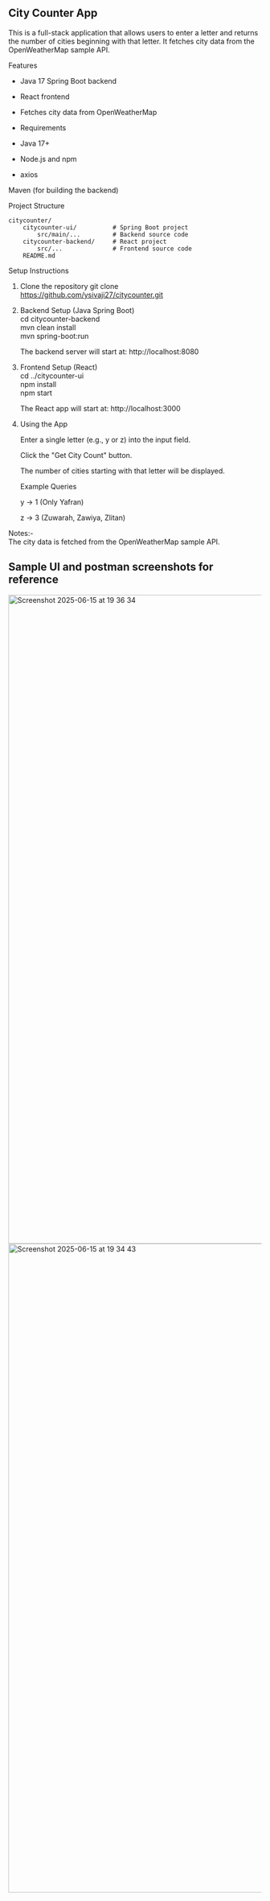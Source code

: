 ## City Counter App

This is a full-stack application that allows users to enter a letter and returns the number of cities beginning with that letter. It fetches city data from the OpenWeatherMap sample API.

Features

 * Java 17 Spring Boot backend

 * React frontend

 * Fetches city data from OpenWeatherMap

 * Requirements

 * Java 17+

 * Node.js and npm

 * axios

Maven (for building the backend)

Project Structure
```
citycounter/   
    citycounter-ui/          # Spring Boot project  
        src/main/...         # Backend source code  
    citycounter-backend/     # React project   
        src/...              # Frontend source code  
    README.md  
```
Setup Instructions

1. Clone the repository
git clone https://github.com/ysivaji27/citycounter.git

2. Backend Setup (Java Spring Boot)<br>
cd citycounter-backend <br>
mvn clean install <br>
mvn spring-boot:run <br>

    The backend server will start at: http://localhost:8080

3. Frontend Setup (React) <br>
cd ../citycounter-ui <br>
npm install <br>
npm start <br>

   The React app will start at: http://localhost:3000

5. Using the App

    Enter a single letter (e.g., y or z) into the input field. <br>

    Click the "Get City Count" button. <br>

    The number of cities starting with that letter will be displayed. <br>

    Example Queries <br>

    y → 1 (Only Yafran) <br>

    z → 3 (Zuwarah, Zawiya, Zlitan) <br>

Notes:- <br>
    The city data is fetched from the OpenWeatherMap sample API. <br>


## Sample UI and postman screenshots for reference 

<img width="1290" alt="Screenshot 2025-06-15 at 19 36 34" src="https://github.com/user-attachments/assets/84fdfa5b-6ed1-4daa-bfe6-38c8532c3ff6" />

<img width="1290" alt="Screenshot 2025-06-15 at 19 34 43" src="https://github.com/user-attachments/assets/f2badbc0-40e3-4959-83dc-4002fbb52d2f" />





